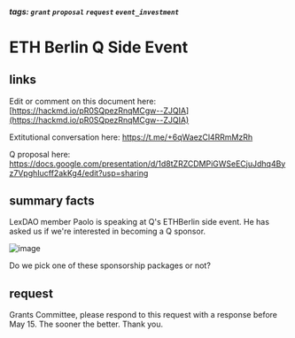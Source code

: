 ##### tags: `grant` `proposal` `request` `event_investment`

# ETH Berlin Q Side Event

## links

Edit or comment on this document here: [https://hackmd.io/pR0SQpezRnqMCgw--ZJQIA](https://hackmd.io/pR0SQpezRnqMCgw--ZJQIA)

Extitutional conversation here: https://t.me/+6qWaezCl4RRmMzRh 

Q proposal here: https://docs.google.com/presentation/d/1d8tZRZCDMPiGWSeECjuJdhq4Byz7VpghIucff2akKg4/edit?usp=sharing

## summary facts

LexDAO member Paolo is speaking at Q's ETHBerlin side event. He has asked us if we're interested in becoming a Q sponsor.

![image](https://hackmd.io/_uploads/HkC9ze6fA.png)

Do we pick one of these sponsorship packages or not?

## request

Grants Committee, please respond to this request with a response before May 15. The sooner the better. Thank you.
